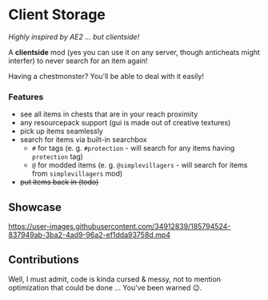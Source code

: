 # Client Storage

*Highly inspired by AE2 ... but clientside!*

A **clientside** mod (yes you can use it on any server,
though anticheats might interfer) to never search
for an item again!

Having a chestmonster? You'll be able to deal with it
easily!

### Features
* see all items in chests that are in your reach proximity
* any resourcepack support (gui is made out of creative textures)
* pick up items seamlessly
* search for items via built-in searchbox
    * `#` for tags (e. g. `#protection` - will search for any items having `protection` tag) 
    * `@` for modded items (e. g. `@simplevillagers` - will search for items from `simplevillagers` mod)
* ~~put items back in (todo)~~

## Showcase


https://user-images.githubusercontent.com/34912839/185794524-837949ab-3ba2-4ad9-96a2-ef1dda93758d.mp4



## Contributions

Well, I must admit, code is kinda
cursed & messy, not to mention optimization
that could be done ... You've been warned :wink:.
